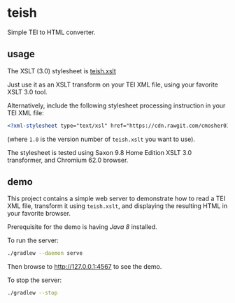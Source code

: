 # teish

Simple TEI to HTML converter.

## usage

The XSLT (3.0) stylesheet is
[teish.xslt](src/main/resources/private/teish.xslt)

Just use it as an XSLT transform on your TEI XML file,
using your favorite XSLT 3.0 tool.

Alternatively, include the following stylesheet processing instruction
in your TEI XML file:

```xml
<?xml-stylesheet type="text/xsl" href="https://cdn.rawgit.com/cmosher01/teish/1.0/src/main/resources/private/teish.xslt"?>
```

(where `1.0` is the version number of `teish.xslt` you want to use).

The stylesheet is tested using Saxon 9.8 Home Edition
XSLT 3.0 transformer, and Chromium 62.0 browser.

## demo

This project contains a simple web server to demonstrate
how to read a TEI XML file, transform it using
`teish.xslt`, and displaying the resulting HTML in
your favorite browser.

Prerequisite for the demo is having *Java 8* installed.

To run the server:

```sh
./gradlew --daemon serve
```

Then browse to http://127.0.0.1:4567 to see the demo.

To stop the server:

```sh
./gradlew --stop
```
